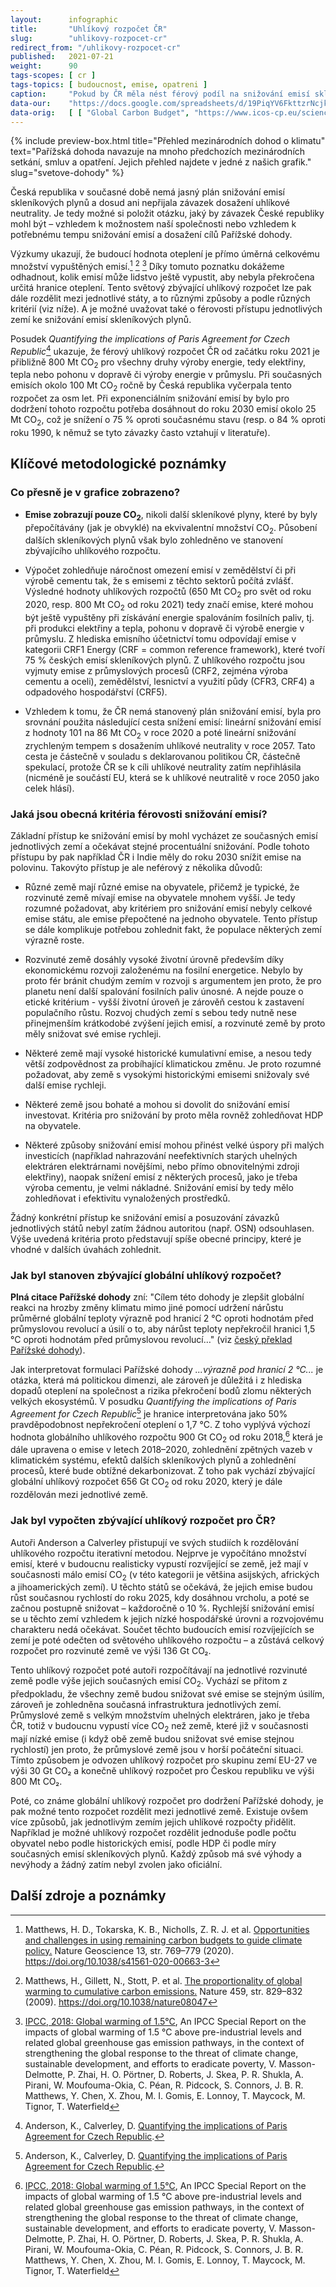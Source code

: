 ```yaml
---
layout:      infographic
title:       "Uhlíkový rozpočet ČR"
slug:        "uhlikovy-rozpocet-cr"
redirect_from: "/uhlikovy-rozpocet-cr"
published:   2021-07-21
weight:      90
tags-scopes: [ cr ]
tags-topics: [ budoucnost, emise, opatreni ]
caption:     "Pokud by ČR měla nést férový podíl na snižování emisí skleníkových plynů, měla by pro naplnění Pařížské dohody do roku 2030 snížit emise o 84 % oproti roku 1990 (resp. o 75 % oproti roku 2018)."
data-our:    "https://docs.google.com/spreadsheets/d/19PiqYV6FkttzrNcjkbTQmphzxgydtTc1MB6nDZpybj0/edit?usp=sharing"
data-orig:   [ [ "Global Carbon Budget", "https://www.icos-cp.eu/science-and-impact/global-carbon-budget/2020" ], [ "IPCC SR15", "https://www.ipcc.ch/site/assets/uploads/sites/2/2019/06/SR15_Full_Report_Low_Res.pdf#page=107" ] ]
---
```


{% include preview-box.html
    title="Přehled mezinárodních dohod o klimatu"
    text="Pařížská dohoda navazuje na mnoho předchozích mezinárodních setkání, smluv a opatření. Jejich přehled najdete v jedné z našich grafik."
    slug="svetove-dohody"
%}

Česká republika v současné době nemá jasný plán snižování emisí skleníkových plynů a dosud ani nepřijala závazek dosažení uhlíkové neutrality. Je tedy možné si položit otázku, jaký by závazek České republiky mohl být – vzhledem k možnostem naší společnosti nebo vzhledem k potřebnému tempu snižování emisí a dosažení cílů Pařížské dohody.

Výzkumy ukazují, že budoucí hodnota oteplení je přímo úměrná celkovému množství vypuštěných emisí.[^55] [^58] [^56] Díky tomuto poznatku dokážeme odhadnout, kolik emisí může lidstvo ještě vypustit, aby nebyla překročena určitá hranice oteplení. Tento světový zbývající uhlíkový rozpočet lze pak dále rozdělit mezi jednotlivé státy, a to různými způsoby a podle různých kritérií (viz níže). A je možné uvažovat také o férovosti přístupu jednotlivých zemí ke snižování emisí skleníkových plynů.

Posudek *Quantifying the implications of Paris Agreement for Czech Republic*[^22] ukazuje, že férový uhlíkový rozpočet ČR od začátku roku 2021 je přibližně 800 Mt CO<sub>2</sub> pro všechny druhy výroby energie, tedy elektřiny, tepla nebo pohonu v dopravě či výroby energie v průmyslu. Při současných emisích okolo 100 Mt CO<sub>2</sub> ročně by Česká republika vyčerpala tento rozpočet za osm let. Při exponenciálním snižování emisí by bylo pro dodržení tohoto rozpočtu potřeba dosáhnout do roku 2030 emisí okolo 25 Mt CO<sub>2</sub>, což je snížení o 75 % oproti současnému stavu (resp. o 84 % oproti roku 1990, k němuž se tyto závazky často vztahují v literatuře).

## Klíčové metodologické poznámky

### Co přesně je v grafice zobrazeno?

* **Emise zobrazují pouze CO<sub>2</sub>**, nikoli další skleníkové plyny, které by byly přepočítávány (jak je obvyklé) na ekvivalentní množství CO<sub>2</sub>. Působení dalších skleníkových plynů však bylo zohledněno ve stanovení zbývajícího uhlíkového rozpočtu.

* Výpočet zohledňuje náročnost omezení emisí v zemědělství či při výrobě cementu tak, že s emisemi z těchto sektorů počítá zvlášť. Výsledné hodnoty uhlíkových rozpočtů (650 Mt CO<sub>2</sub> pro svět od roku 2020, resp. 800 Mt CO<sub>2</sub> od roku 2021) tedy značí emise, které mohou být ještě vypuštěny při získávání energie spalováním fosilních paliv, tj. při produkci elektřiny a tepla, pohonu v dopravě či výrobě energie v průmyslu. Z hlediska emisního účetnictví tomu odpovídají emise v kategorii CRF1 Energy (CRF = common reference framework), které tvoří 75 % českých emisí skleníkových plynů. Z uhlíkového rozpočtu jsou vyjmuty emise z průmyslových procesů (CRF2, zejména výroba cementu a oceli), zemědělství, lesnictví a využití půdy (CFR3, CRF4) a odpadového hospodářství (CRF5).

* Vzhledem k tomu, že ČR nemá stanovený plán snižování emisí, byla pro srovnání použita následující cesta snížení emisí: lineární snižování emisí z hodnoty 101 na 86 Mt CO<sub>2</sub> v roce 2020 a poté lineární snižování zrychleným tempem s dosažením uhlíkové neutrality v roce 2057. Tato cesta je částečně v souladu s deklarovanou politikou ČR, částečně spekulací, protože ČR se k cíli uhlíkové neutrality zatím nepřihlásila (nicméně je součástí EU, která se k uhlíkové neutralitě v roce 2050 jako celek hlásí).

### Jaká jsou obecná kritéria férovosti snižování emisí?

Základní přístup ke snižování emisí by mohl vycházet ze současných emisí jednotlivých zemí a očekávat stejné procentuální snižování. Podle tohoto přístupu by pak například ČR i Indie měly do roku 2030 snížit emise na polovinu. Takovýto přístup je ale neférový z několika důvodů:

* Různé země mají různé emise na obyvatele, přičemž je typické, že rozvinuté země mívají emise na obyvatele mnohem vyšší. Je tedy rozumné požadovat, aby kritériem pro snižování emisí nebyly celkové emise státu, ale emise přepočtené na jednoho obyvatele. Tento přístup se dále komplikuje potřebou zohlednit fakt, že populace některých zemí výrazně roste.

* Rozvinuté země dosáhly vysoké životní úrovně především díky ekonomickému rozvoji založenému na fosilní energetice. Nebylo by proto fér bránit chudým zemím v rozvoji s argumentem jen proto, že pro planetu není další spalování fosilních paliv únosné. A nejde pouze o etické kritérium - vyšší životní úroveň je zárověň cestou k zastavení populačního růstu. Rozvoj chudých zemí s sebou tedy nutně nese přinejmenším krátkodobé zvýšení jejich emisí, a rozvinuté země by proto měly snižovat své emise rychleji.

* Některé země mají vysoké historické kumulativní emise, a nesou tedy větší zodpovědnost za probíhající klimatickou změnu. Je proto rozumné požadovat, aby země s vysokými historickými emisemi snižovaly své další emise rychleji.

* Některé země jsou bohaté a mohou si dovolit do snižování emisí investovat. Kritéria pro snižování by proto měla rovněž zohledňovat HDP na obyvatele.

* Některé způsoby snižování emisí mohou přinést velké úspory při malých investicích (například nahrazování neefektivních starých uhelných elektráren elektrárnami novějšími, nebo přímo obnovitelnými zdroji elektřiny), naopak snížení emisí z některých procesů, jako je třeba výroba cementu, je velmi nákladné. Snižování emisí by tedy mělo zohledňovat i efektivitu vynaložených prostředků.

Žádný konkrétní přístup ke snižování emisí a posuzování závazků jednotlivých států nebyl zatím žádnou autoritou (např. OSN) odsouhlasen. Výše uvedená kritéria proto představují spíše obecné principy, které je vhodné v dalších úvahách zohlednit.

### Jak byl stanoven zbývající globální uhlíkový rozpočet?

**Plná citace Pařížské dohody** zní: "Cílem této dohody je zlepšit globální reakci na hrozby změny klimatu mimo jiné pomocí udržení nárůstu průměrné globální teploty výrazně pod hranicí 2 °C oproti hodnotám před průmyslovou revolucí a úsilí o to, aby nárůst teploty nepřekročil hranici 1,5 °C oproti hodnotám před průmyslovou revolucí…" (viz [český překlad Pařížské dohody](https://www.mzp.cz/C1257458002F0DC7/cz/parizska_dohoda/$FILE/OEOK-Cesky_preklad_dohody-20160419.pdf)).

Jak interpretovat formulaci Pařížské dohody *...výrazně pod hranicí 2 °C...* je otázka, která má politickou dimenzi, ale zároveň je důležitá i z hlediska dopadů oteplení na společnost a rizika překročení bodů zlomu některých velkých ekosystémů. V posudku *Quantifying the implications of Paris Agreement for Czech Republic*[^22]
je hranice interpretována jako 50% pravděpodobnost nepřekročení oteplení o 1,7 °C. Z toho vyplývá výchozí hodnota globálního uhlíkového rozpočtu 900 Gt CO<sub>2</sub> od roku 2018,[^56] která je dále upravena o emise v letech 2018–2020, zohlednění zpětných vazeb v klimatickém systému, efektů dalších skleníkových plynů a zohlednění procesů, které bude obtížné dekarbonizovat. Z toho pak vychází zbývající globální uhlíkový rozpočet 656 Gt CO<sub>2</sub> od roku 2020, který je dále rozdělován mezi jednotlivé země.


### Jak byl vypočten zbývající uhlíkový rozpočet pro ČR?

Autoři Anderson a Calverley přistupují ve svých studiích k rozdělování uhlíkového rozpočtu iterativní metodou. Nejprve je vypočítáno množství emisí, které v budoucnu realisticky vypustí rozvíjející se země, jež mají v současnosti málo emisí CO<sub>2</sub> (v této kategorii je většina asijských, afrických a jihoamerických zemí). U těchto států se očekává, že jejich emise budou růst současnou rychlostí do roku 2025, kdy dosáhnou vrcholu, a poté se začnou postupně snižovat – každoročně o 10 %. Rychlejší snižování emisí se u těchto zemí vzhledem k jejich nízké hospodářské úrovni a rozvojovému charakteru nedá očekávat. Součet těchto budoucích emisí rozvíjejících se zemí je poté odečten od světového uhlíkového rozpočtu – a zůstává celkový rozpočet pro rozvinuté země ve výši 136 Gt CO₂.

Tento uhlíkový rozpočet poté autoři rozpočítávají na jednotlivé rozvinuté země podle výše jejich současných emisí CO<sub>2</sub>. Vychází se přitom z předpokladu, že všechny země budou snižovat své emise se stejným úsilím, zároveň je zohledněna současná infrastruktura jednotlivých zemí. Průmyslové země s velkým množstvím uhelných elektráren, jako je třeba ČR, totiž v budoucnu vypustí více CO<sub>2</sub> než země, které již v současnosti mají nízké emise (i když obě země budou snižovat své emise stejnou rychlostí) jen proto, že průmyslové země jsou v horší počáteční situaci. Tímto způsobem je odvozen uhlíkový rozpočet pro skupinu zemí EU-27 ve výši 30 Gt CO₂ a konečně uhlíkový rozpočet pro Českou republiku ve výši 800 Mt CO₂.

Poté, co známe globální uhlíkový rozpočet pro dodržení Pařížské dohody, je pak možné tento rozpočet rozdělit mezi jednotlivé země. Existuje ovšem více způsobů, jak jednotlivým zemím jejich uhlíkové rozpočty přidělit. Například je možné uhlíkový rozpočet rozdělit jednoduše podle počtu obyvatel nebo podle historických emisí, podle HDP či podle míry současných emisí skleníkových plynů. Každý způsob má své výhody a nevýhody a žádný zatím nebyl zvolen jako oficiální.

## Další zdroje a poznámky

[^22]: Anderson, K., Calverley, D. [Quantifying the implications of Paris Agreement for Czech Republic](https://www.klimazaloba.cz/wp-content/uploads/2021/03/Anderson-and-Calverley-Czech-budget-report-v3.-FINAL-Errata-020221.pdf).

[^55]: Matthews, H. D., Tokarska, K. B., Nicholls, Z. R. J. et al. [Opportunities and challenges in using remaining carbon budgets to guide climate policy.](https://www.nature.com/articles/s41561-020-00663-3) Nature Geoscience 13, str. 769–779 (2020). https://doi.org/10.1038/s41561-020-00663-3

[^56]: [IPCC, 2018: Global warming of 1.5°C](https://www.ipcc.ch/site/assets/uploads/sites/2/2019/06/SR15_Full_Report_Low_Res.pdf), An IPCC Special Report on the impacts of global warming of 1.5 °C above pre-industrial levels and related global greenhouse gas emission pathways, in the context of strengthening the global response to the threat of climate change, sustainable development, and efforts to eradicate poverty, V. Masson-Delmotte, P. Zhai, H. O. Pörtner, D. Roberts, J. Skea, P. R. Shukla, A. Pirani, W. Moufouma-Okia, C. Péan, R. Pidcock, S. Connors, J. B. R. Matthews, Y. Chen, X. Zhou, M. I. Gomis, E. Lonnoy, T. Maycock, M. Tignor, T. Waterfield

[^57]: [IPCC, 2013: Climate Change 2013: The Physical Science Basis](https://www.ipcc.ch/report/ar5/wg1/). Contribution of Working Group I to the Fifth Assessment Report of the Intergovernmental Panel on Climate Change [Stocker, T. F., D. Qin, G.-K. Plattner, M. Tignor, S. K. Allen, J. Boschung, A. Nauels, Y. Xia, V. Bex and P. M. Midgley (eds.)]. Cambridge University Press.

[^58]: Matthews, H., Gillett, N., Stott, P. et al. [The proportionality of global warming to cumulative carbon emissions.](https://www.researchgate.net/publication/26282499_The_proportionality_of_global_warming_to_cumulative_carbon_emissions) Nature 459, str. 829–832 (2009). https://doi.org/10.1038/nature08047

[^59]: R. Millar, M. Allen, J. Rogelj, P. Friedlingstein [The cumulative carbon budget and its implications](https://doi.org/10.1093/oxrep/grw009), Oxford Review of Economic Policy, Volume 32, Issue 2, SUMMER 2016, str. 323–342. https://doi.org/10.1093/oxrep/grw009

[^88]: [The Sixth Carbon Budget](https://www.theccc.org.uk/publication/sixth-carbon-budget/), required under the Climate Change Act, provides ministers with advice on the volume of greenhouse gasses the UK can emit during the period 2033–2037.

[^89]: [Klimatický plán Hlavního města Prahy do roku 2030](https://www.praha.eu/jnp/cz/o_meste/magistrat/tiskovy_servis/tiskove_zpravy/praha_nasla_cestu_k_uhlikove_neutralite.html)

[^99]: [Český překlad Pařížské dohody](https://www.mzp.cz/C1257458002F0DC7/cz/parizska_dohoda/$FILE/OEOK-Cesky_preklad_dohody-20160419.pdf)
